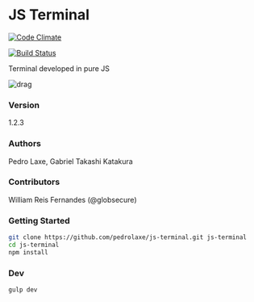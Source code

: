 # JS Terminal

[![Code Climate](https://codeclimate.com/github/pedrolaxe/js-terminal/badges/gpa.svg)](https://codeclimate.com/github/pedrolaxe/js-terminal)

[![Build Status](https://travis-ci.org/gtkatakura/js-terminal.svg?branch=master)](https://travis-ci.org/gtkatakura/js-terminal)

Terminal developed in pure JS

![drag]

### Version
1.2.3

### Authors
Pedro Laxe, Gabriel Takashi Katakura

### Contributors
William Reis Fernandes (@globsecure)

### Getting Started
```bash
git clone https://github.com/pedrolaxe/js-terminal.git js-terminal
cd js-terminal
npm install
```

### Dev
```bash
gulp dev
```

[drag]: https://raw.githubusercontent.com/pedrolaxe/js-terminal/master/content/index.jpg
